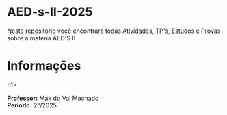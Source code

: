 # AED-s-II-2025
Neste repositório você encontrara todas Atividades, TP's, Estudos e Provas sobre a matéria AED'S II
<h1>Informações</h1>h1>
<p><b>Professor:</b> Max do Val Machado<br><b>Periodo:</b> 2°/2025 </p>
